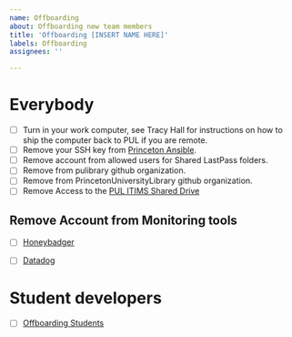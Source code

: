 ```yaml
---
name: Offboarding
about: Offboarding new team members
title: 'Offboarding [INSERT NAME HERE]'
labels: Offboarding
assignees: ''

---
```


# Everybody

- [ ] Turn in your work computer, see Tracy Hall for instructions on how to ship the computer back to PUL if you are remote. 
- [ ] Remove your SSH key from [Princeton Ansible](https://github.com/pulibrary/princeton_ansible/blob/main/group_vars/all/vars.yml).
- [ ] Remove account from allowed users for Shared LastPass folders.
- [ ] Remove from pulibrary github organization.
- [ ] Remove from PrincetonUniversityLibrary github organization.
- [ ] Remove Access to the [PUL ITIMS Shared Drive](https://drive.google.com/drive/folders/0ABONJupcBLgmUk9PVA)

## Remove Account from Monitoring tools

- [ ] [Honeybadger](https://app.honeybadger.io/projects)
- [ ] [Datadog](https://app.datadoghq.com/logs)
 

# Student developers

- [ ] [Offboarding Students](https://github.com/pulibrary/pul-it-handbook/blob/main/student-software-developers/administration-handbook/offboarding.md)

